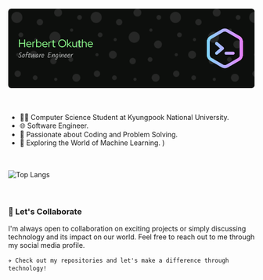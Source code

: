 <!--
### Hello 👋
I'm Herbert.
-->

![Header](./github-header-image.png) <br><br><br>

- 👨‍🎓 Computer Science Student at Kyungpook National University.
- 🌐 Software Engineer.
- 🚀 Passionate about Coding and Problem Solving.
- 🤖 Exploring the World of Machine Learning. )<br><br><br>

<!--
**Getsug/Getsug** is a ✨ _special_ ✨ repository because its `README.md` (this file) appears on your GitHub profile.

Here are some ideas to get you started:

- 🔭 I’m currently working on ...
- 🌱 I’m currently learning ...
- 👯 I’m looking to collaborate on ...
- 🤔 I’m looking for help with ...
- 💬 Ask me about ...
- 📫 How to reach me: ...
- 😄 Pronouns: ...
- ⚡ Fun fact: ...
-->
![Top Langs](https://github-readme-stats.vercel.app/api/top-langs/?username=Getsug&hide_progress=true) <br><br><br>

<!--
### 🌱 Currently Learning 
I’m currently learning and working on exciting projects to further enhance my skills.
-->

<!--
### 🚀 Here's a glimpse of what you can find on my GitHub:

🔧 Featured Repositories
[Fashion Model](https://github.com/Getsug/fashion-model) 
Project 1 Name - Highlight any personal or academic projects that demonstrate your skills and interests.

🤖 Machine Learning

[Fashion Model](https://github.com/Getsug/fashion-model) 
Machine Learning Project 2 - Share your passion for machine learning with details on your latest experiments.
-->


### 🌟 Let's Collaborate

I'm always open to collaboration on exciting projects or simply discussing technology and its impact on our world. Feel free to reach out to me through my social media profile.

    ✈ Check out my repositories and let's make a difference through technology!

